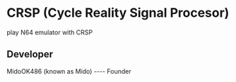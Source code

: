 # CRSP (Cycle Reality Signal Procesor)
play N64 emulator with CRSP

## Developer
MidoOK486 (known as Mido) ---- Founder
